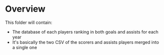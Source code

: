 # Overview

This folder will contain:
- The database of each players ranking in both goals and assists for each year
- It's basically the two CSV of the scorers and assists players merged into a single one